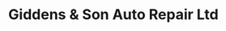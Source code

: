 ---
title: "Giddens & Son Auto Repair Ltd"
url: /surrey/giddens-und-son-auto-repair-ltd/
shop: Autowerkstatt
---